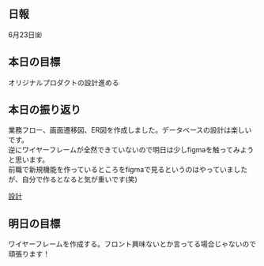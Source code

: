 ## 日報
6月23日㈮

## 本日の目標
オリジナルプロダクトの設計進める

## 本日の振り返り
業務フロー、画面遷移図、ER図を作成しました。データベースの設計は楽しいです。<br>
逆にワイヤーフレームが全然できていないので明日は少しfigmaを触ってみようと思います。<br>
前職で新規機能を作っているところをfigmaで見るというのはやっていましたが、自分で作るとなると気が重いです(笑)

[設計](https://github.com/soichiro-saeki/Sales_Planner/blob/master/document/%E8%A8%AD%E8%A8%88%E8%A9%B3%E7%B4%B0.md)

## 明日の目標
ワイヤーフレームを作成する。フロント興味ないとか言ってる場合じゃないので頑張ります！

